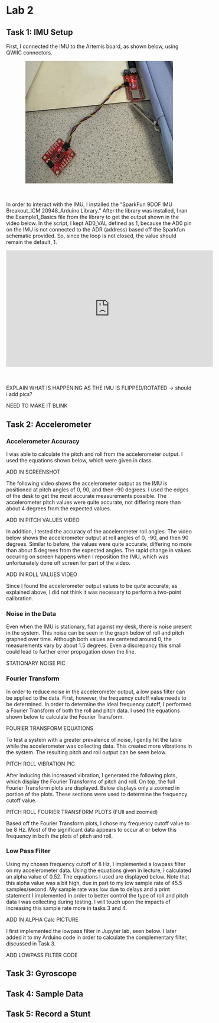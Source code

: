 # Lab 2

## Task 1: IMU Setup

First, I connected the IMU to the Artemis board, as shown below, using QWIIC connectors. 

<p align="center">
<img width="400" src="photos/Lab2/Artemis_IMU_connected.png">
</p>
<br>

In order to interact with the IMU, I installed the “SparkFun 9DOF IMU Breakout_ICM 20948_Arduino Library.” After the library was installed, I ran the Example1_Basics file from the library to get the output shown in the video below. In the script, I kept AD0_VAL defined as 1, because the AD0 pin on the IMU is not connected to the ADR (address) based off the Sparkfun schematic provided. So, since the loop is not closed, the value should remain the default, 1. 

<p align="center">
<iframe width="560" height="315" src="https://www.youtube.com/embed/yLPr0NABWfo?si=_Kv3WqxDgtZNJuPX" title="YouTube video player" frameborder="0" allow="accelerometer; autoplay; clipboard-write; encrypted-media; gyroscope; picture-in-picture; web-share" referrerpolicy="strict-origin-when-cross-origin" allowfullscreen></iframe>
</p>
<br>

EXPLAIN WHAT IS HAPPENING AS THE IMU IS FLIPPED/ROTATED -> should i add pics?

NEED TO MAKE IT BLINK

## Task 2: Accelerometer

### Accelerometer Accuracy 

I was able to calculate the pitch and roll from the accelerometer output. I used the equations shown below, which were given in class. 

ADD IN SCREENSHOT

The following video shows the accelerometer output as the IMU is positioned at pitch angles of 0, 90, and then -90 degrees. I used the edges of the desk to get the most accurate measurements possible. The accelerometer pitch values were quite accurate, not differing more than about 4 degrees from the expected values. 

ADD IN PITCH VALUES VIDEO

In addition, I tested the accuracy of the accelerometer roll angles. The video below shows the accelerometer output at roll angles of 0, -90, and then 90 degrees. Similar to before, the values were quite accurate, differing no more than about 5 degrees from the expected angles. The rapid change in values occuring on screen happens when I reposition the IMU, which was unfortunately done off screen for part of the video.

ADD IN ROLL VALUES VIDEO 

Since I found the accelerometer output values to be quite accurate, as explained above, I did not think it was necessary to perform a two-point calibration.

### Noise in the Data

Even when the IMU is stationary, flat against my desk, there is noise present in the system. This noise can be seen in the graph below of roll and pitch graphed over time. Although both values are centered around 0, the measurements vary by about 1.5 degrees. Even a discrepancy this small could lead to further error propogation down the line. 

STATIONARY NOISE PIC

### Fourier Transform

In order to reduce noise in the accelerometer output, a low pass filter can be applied to the data. First, however, the frequency cutoff value needs to be determined. In order to determine the ideal frequency cutoff, I performed a Fourier Transform of both the roll and pitch data. I used the equations shown below to calculate the Fourier Transform.

  FOURIER TRANSFORM EQUATIONS

To test a system with a greater prevalence of noise, I gently hit the table while the accelerometer was collecting data. This created more vibrations in the system. The resulting pitch and roll output can be seen below.

PITCH ROLL VIBRATION PIC

After inducing this increased vibration, I generated the following plots, which display the Fourier Transforms of pitch and roll. On top, the full Fourier Transform plots are displayed. Below displays only a zoomed in portion of the plots. These sections were used to determine the frequency cutoff value.  

PITCH ROLL FOURIER TRANSFORM PLOTS (FUll and zoomed)

Based off the Fourier Transform plots, I chose my frequency cutoff value to be 8 Hz. Most of the significant data appears to occur at or below this frequency in both the plots of pitch and roll. 

### Low Pass Filter

Using my chosen frequency cutoff of 8 Hz, I implemented a lowpass filter on my accelerometer data. Using the equations given in lecture, I calculated an alpha value of 0.52. The equations I used are displayed below. Note that this alpha value was a bit high, due in part to my low sample rate of 45.5 samples/second. My sample rate was low due to delays and a print statement I implemented in order to better control the type of roll and pitch data I was collecting during testing. I will touch upon the impacts of increasing this sample rate more in tasks 3 and 4. 

ADD IN ALPHA Calc PICTURE

I first implemented the lowpass filter in Jupyter lab, seen below. I later added it to my Arduino code in order to calculate the complementary filter, discussed in Task 3. 

ADD LOWPASS FILTER CODE








## Task 3: Gyroscope

## Task 4: Sample Data

## Task 5: Record a Stunt


